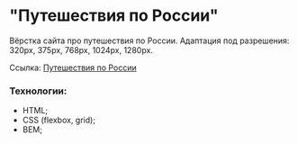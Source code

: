 # "Путешествия по России"

Вёрстка сайта про путешествия по России. Адаптация под разрешения: 320px, 375px, 768px, 1024px, 1280px.

Ссылка: [Путешествия по России](https://ko1p.github.io/project_two/ "Путешествия по России")

### Технологии: 
- HTML;
- CSS (flexbox, grid);
- BEM;
